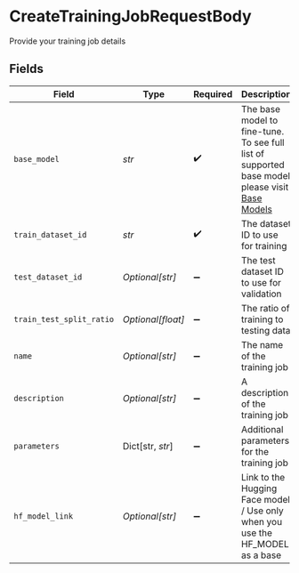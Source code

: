 # CreateTrainingJobRequestBody

Provide your training job details


## Fields

| Field                                                                                                                                  | Type                                                                                                                                   | Required                                                                                                                               | Description                                                                                                                            | Example                                                                                                                                |
| -------------------------------------------------------------------------------------------------------------------------------------- | -------------------------------------------------------------------------------------------------------------------------------------- | -------------------------------------------------------------------------------------------------------------------------------------- | -------------------------------------------------------------------------------------------------------------------------------------- | -------------------------------------------------------------------------------------------------------------------------------------- |
| `base_model`                                                                                                                           | *str*                                                                                                                                  | :heavy_check_mark:                                                                                                                     | The base model to fine-tune. To see full list of supported base model please visit [Base Models](https://docs.withemissary.com/models) | Llama-3.2-1B-Instruct                                                                                                                  |
| `train_dataset_id`                                                                                                                     | *str*                                                                                                                                  | :heavy_check_mark:                                                                                                                     | The dataset ID to use for training                                                                                                     | ds-12345                                                                                                                               |
| `test_dataset_id`                                                                                                                      | *Optional[str]*                                                                                                                        | :heavy_minus_sign:                                                                                                                     | The test dataset ID to use for validation                                                                                              | ds-67890                                                                                                                               |
| `train_test_split_ratio`                                                                                                               | *Optional[float]*                                                                                                                      | :heavy_minus_sign:                                                                                                                     | The ratio of training to testing data                                                                                                  | 0.2                                                                                                                                    |
| `name`                                                                                                                                 | *Optional[str]*                                                                                                                        | :heavy_minus_sign:                                                                                                                     | The name of the training job                                                                                                           | training-1                                                                                                                             |
| `description`                                                                                                                          | *Optional[str]*                                                                                                                        | :heavy_minus_sign:                                                                                                                     | A description of the training job                                                                                                      | Fine-tuning the model on my dataset                                                                                                    |
| `parameters`                                                                                                                           | Dict[str, *str*]                                                                                                                       | :heavy_minus_sign:                                                                                                                     | Additional parameters for the training job                                                                                             |                                                                                                                                        |
| `hf_model_link`                                                                                                                        | *Optional[str]*                                                                                                                        | :heavy_minus_sign:                                                                                                                     | Link to the Hugging Face model / Use only when you use the HF_MODEL as a base                                                          | https://huggingface.co/my_model                                                                                                        |